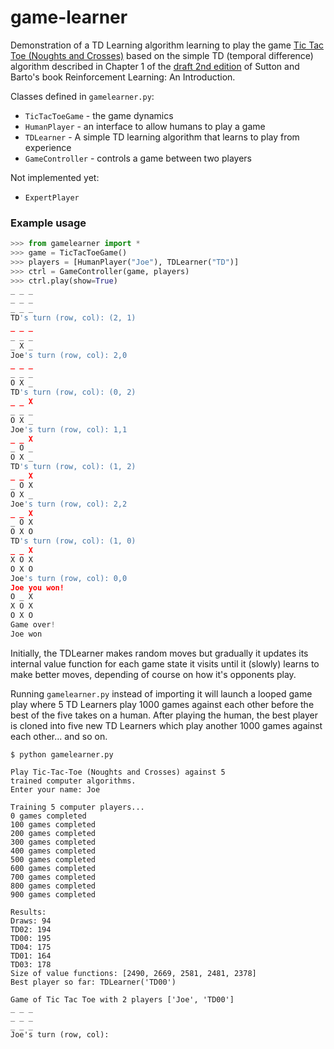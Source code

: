 # game-learner

Demonstration of a TD Learning algorithm learning to play the game [Tic Tac Toe (Noughts and Crosses)](https://en.wikipedia.org/wiki/Tic-tac-toe) based 
on the simple TD (temporal difference) algorithm described in Chapter 1 of the
[draft 2nd edition](www.incompleteideas.net/book/bookdraft2017nov5.pdf) of Sutton 
and Barto's book Reinforcement Learning: An Introduction.

Classes defined in `gamelearner.py`:

- `TicTacToeGame` - the game dynamics
- `HumanPlayer` - an interface to allow humans to play a game
- `TDLearner` - A simple TD learning algorithm that learns to play from experience
- `GameController` - controls a game between two players

Not implemented yet:
- `ExpertPlayer`

### Example usage

```Python
>>> from gamelearner import *
>>> game = TicTacToeGame()
>>> players = [HumanPlayer("Joe"), TDLearner("TD")]
>>> ctrl = GameController(game, players)
>>> ctrl.play(show=True)
_ _ _
_ _ _
_ _ _
TD's turn (row, col): (2, 1)
_ _ _
_ _ _
_ X _
Joe's turn (row, col): 2,0
_ _ _
_ _ _
O X _
TD's turn (row, col): (0, 2)
_ _ X
_ _ _
O X _
Joe's turn (row, col): 1,1
_ _ X
_ O _
O X _
TD's turn (row, col): (1, 2)
_ _ X
_ O X
O X _
Joe's turn (row, col): 2,2
_ _ X
_ O X
O X O
TD's turn (row, col): (1, 0)
_ _ X
X O X
O X O
Joe's turn (row, col): 0,0
Joe you won!
O _ X
X O X
O X O
Game over!
Joe won
```

Initially, the TDLearner makes random moves but gradually it updates its internal 
value function for each game state it visits until it (slowly) learns to make 
better moves, depending of course on how it's opponents play.

Running `gamelearner.py` instead of importing it will launch a looped game play
where 5 TD Learners play 1000 games against each other before the best of the 
five takes on a human.  After playing the human, the best player is cloned into
five new TD Learners which play another 1000 games against each other... and so
on.

```
$ python gamelearner.py

Play Tic-Tac-Toe (Noughts and Crosses) against 5
trained computer algorithms.
Enter your name: Joe

Training 5 computer players...
0 games completed
100 games completed
200 games completed
300 games completed
400 games completed
500 games completed
600 games completed
700 games completed
800 games completed
900 games completed

Results:
Draws: 94
TD02: 194
TD00: 195
TD04: 175
TD01: 164
TD03: 178
Size of value functions: [2490, 2669, 2581, 2481, 2378]
Best player so far: TDLearner('TD00')

Game of Tic Tac Toe with 2 players ['Joe', 'TD00']
_ _ _
_ _ _
_ _ _
Joe's turn (row, col): 
```
